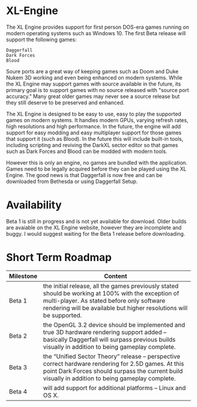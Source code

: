 # XL-Engine
The XL Engine provides support for first person DOS-era games running on modern operating systems such as Windows 10. The first Beta release will support the following games:
```
Daggerfall
Dark Forces
Blood
```
Soure ports are a great way of keeping games such as Doom and Duke Nukem 3D working and even being enhanced on modern systems. While the XL Engine may support games with source available in the future, its primary goal is to support games with no source released with "source port accuracy." Many great older games may never see a source release but they still deserve to be preserved and enhanced.

The XL Engine is designed to be easy to use, easy to play the supported games on modern systems. It handles modern GPUs, varying refresh rates, high resolutions and high performance. In the future, the engine will add support for easy modding and easy multiplayer support for those games that support it (such as Blood). In the future this will include built-in tools, including scripting and reviving the DarkXL sector editor so that games such as Dark Forces and Blood can be modded with modern tools.

However this is only an engine, no games are bundled with the application. Games need to be legally acquired before they can be played using the XL Engine. The good news is that Daggerfall is now free and can be downloaded from Bethesda or using Daggerfall Setup.

# Availability
Beta 1 is still in progress and is not yet available for download. Older builds are avaiable on the XL Engine website, however they are incomplete and buggy. I would suggest waiting for the Beta 1 release before downloading.


# Short Term Roadmap
Milestone  | Content
------------- | -------------
Beta 1  | the initial release, all the games previously stated should be working at 100% with the exception of multi-player. As stated before only software rendering will be available but higher resolutions will be supported.
Beta 2  | the OpenGL 3.2 device should be implemented and true 3D hardware rendering support added – basically Daggerfall will surpass previous builds visually in addition to being gameplay complete.
Beta 3  | the “Unified Sector Theory” release – perspective correct hardware rendering for 2.5D games. At this point Dark Forces should surpass the current build visually in addition to being gameplay complete.
Beta 4  | will add support for additional platforms – Linux and OS X.
